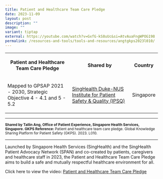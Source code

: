 ```yaml
---
title: Patient and Healthcare Team Care Pledge
date: 2023-11-09
layout: post
description: ""
image: ""
variant: tiptap
external: https://youtube.com/watch?v=GxfG-kS8uUc&si=AtvAuaFngWPOG198
permalink: /resources-and-tools/tools-and-resources/angtgkps2023l010/
---
```

<table>
<tbody>
<tr>
<th rowspan="1" colspan="1">
<p>Patient and Healthcare Team Care Pledge</p>
</th>
<th rowspan="1" colspan="1">
<p>Shared by</p>
</th>
<th rowspan="1" colspan="1">
<p>Country</p>
</th>
</tr>
<tr>
<td rowspan="1" colspan="1">
<p>Mapped to GPSAP 2021 - 2030, Strategic Objective 4 - 4.1 and 5 - 5.2</p>
</td>
<td rowspan="1" colspan="1">
<p><a href="https://www.singhealthdukenus.com.sg/ipsq" rel="noopener noreferrer nofollow" target="_blank">SingHealth Duke-NUS Institute for Patient Safety &amp; Quality (IPSQ)</a>
</p>
</td>
<td rowspan="1" colspan="1">
<p>Singapore</p>
</td>
</tr>
</tbody>
</table>
<hr>
<p><strong><sub>Shared by Tallin Ang, Office of Patient Experience, Singapore Health Services, Singapore. GKPS Reference: </sub></strong><sub>Patient and healthcare team care pledge. Global Knowledge Sharing Platform for Patient Safety (GKPS). 2023. L010.</sub>
</p>
<hr>
<p>Launched by Singapore Health Services (SingHealth) and the SingHealth
Patient Advocacy Network (SPAN) and co-created by patients, caregivers
and healthcare staff in 2023, the Patient and Healthcare Team Care Pledge
aims to build a safe and mutually respectful healthcare environment for
all.</p>
<p>Click here to view the video: <a href="https://youtube.com/watch?v=GxfG-kS8uUc&amp;si=AtvAuaFngWPOG198" rel="noopener noreferrer nofollow" target="_blank">Patient and Healthcare Team Care Pledge</a>
</p>